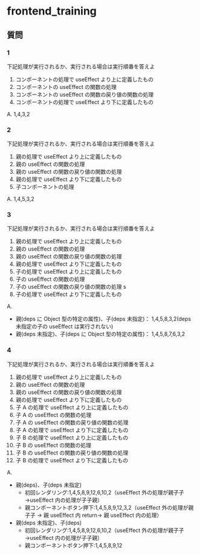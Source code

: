 # frontend_training

## 質問

### 1

下記処理が実行されるか、実行される場合は実行順番を答えよ

1. コンポーネントの処理で useEffect より上に定義したもの
1. コンポーネントの useEffect の関数の処理
1. コンポーネントの useEffect の関数の戻り値の関数の処理
1. コンポーネントの処理で useEffect より下に定義したもの

A. 1,4,3,2

### 2

下記処理が実行されるか、実行される場合は実行順番を答えよ

1. 親の処理で useEffect より上に定義したもの
1. 親の useEffect の関数の処理
1. 親の useEffect の関数の戻り値の関数の処理
1. 親の処理で useEffect より下に定義したもの
1. 子コンポーネントの処理

A. 1,4,5,3,2

### 3

下記処理が実行されるか、実行される場合は実行順番を答えよ

1. 親の処理で useEffect より上に定義したもの
1. 親の useEffect の関数の処理
1. 親の useEffect の関数の戻り値の関数の処理
1. 親の処理で useEffect より下に定義したもの
1. 子の処理で useEffect より上に定義したもの
1. 子の useEffect の関数の処理
1. 子の useEffect の関数の戻り値の関数の処理 s
1. 子の処理で useEffect より下に定義したもの

A.

- 親(deps に Object 型の特定の属性)、子(deps 未指定)： 1,4,5,8,3,2(deps 未指定の子の useEffect は実行されない)
- 親(deps 未指定)、子(deps に Object 型の特定の属性)： 1,4,5,8,7,6,3,2

### 4

下記処理が実行されるか、実行される場合は実行順番を答えよ

1. 親の処理で useEffect より上に定義したもの
1. 親の useEffect の関数の処理
1. 親の useEffect の関数の戻り値の関数の処理
1. 親の処理で useEffect より下に定義したもの
1. 子 A の処理で useEffect より上に定義したもの
1. 子 A の useEffect の関数の処理
1. 子 A の useEffect の関数の戻り値の関数の処理
1. 子 A の処理で useEffect より下に定義したもの
1. 子 B の処理で useEffect より上に定義したもの
1. 子 B の useEffect の関数の処理
1. 子 B の useEffect の関数の戻り値の関数の処理
1. 子 B の処理で useEffect より下に定義したもの

A.

- 親(deps)、子(deps 未指定)
  - 初回レンダリング:1,4,5,8,9,12,6,10,2（useEffect 外の処理が親子子 →useEffect 内の処理が子子親）
  - 親コンポーネントボタン押下:1,4,5,8,9,12,3,2（useEffect 外の処理が親子子 → 親 useEffect 内 return→ 親 useEffect 内の処理）
- 親(deps 未指定)、子(deps)
  - 初回レンダリング:1,4,5,8,9,12,6,10,2（useEffect 外の処理が親子子 →useEffect 内の処理が子子親）
  - 親コンポーネントボタン押下:1,4,5,8,9,12

